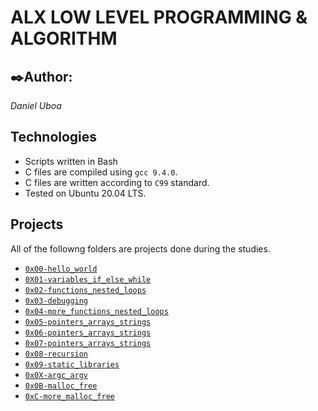 # ALX LOW LEVEL PROGRAMMING & ALGORITHM

## ✒️Author:
*Daniel Uboa*

## Technologies
* Scripts written in Bash
* C files are compiled using `gcc 9.4.0`.
* C files are written according to `C99` standard.
* Tested on Ubuntu 20.04 LTS.

## Projects
All of the followng folders are projects done during the studies.

- [`0x00-hello_world`](https://github.com/daniuboa/alx-low_level_programming/tree/master/0x00-hello_world)
- [`0X01-variables_if_else_while`](https://github.com/daniuboa/alx-low_level_programming/tree/master/0x01-variables_if_else_while)
- [`0x02-functions_nested_loops`](https://github.com/daniuboa/alx-low_level_programming/tree/master/0x02-functions_nested_loops)
- [`0x03-debugging`](https://github.com/daniuboa/alx-low_level_programming/tree/master/0x03-debugging)
- [`0x04-more_functions_nested_loops`](https://github.com/daniuboa/alx-low_level_programming/tree/master/0x04-more_functions_nested_loops)
- [`0x05-pointers_arrays_strings`](https://github.com/daniuboa/alx-low_level_programming/tree/master/0x05-pointers_arrays_strings)
- [`0x06-pointers_arrays_strings`](https://github.com/daniuboa/alx-low_level_programming/tree/master/0x06-pointers_arrays_strings)
- [`0x07-pointers_arrays_strings`](https://github.com/daniuboa/alx-low_level_programming/tree/master/0x07-pointers_arrays_strings)
- [`0x08-recursion`](https://github.com/daniuboa/alx-low_level_programming/tree/master/0x08-recursion)
- [`0x09-static_libraries`](https://github.com/daniuboa/alx-low_level_programming/tree/master/0x09-static_libraries)
- [`0x0X-argc_argv`](https://github.com/daniuboa/alx-low_level_programming/tree/master/0x0A-argc_argv)
- [`0x0B-malloc_free`](https://github.com/daniuboa/alx-low_level_programming/tree/master/0x0B-malloc_free)
- [`0xC-more_malloc_free`](https://github.com/daniuboa/alx-low_level_programming/tree/master/0x0C-more_malloc_free)
